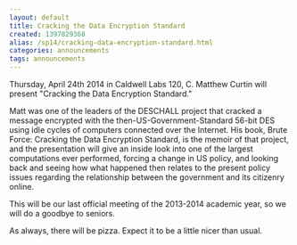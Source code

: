 ```yaml
---
layout: default
title: Cracking the Data Encryption Standard
created: 1397829368
alias: /sp14/cracking-data-encryption-standard.html
categories: announcements
tags: announcements
---
```

Thursday, April 24th 2014 in Caldwell Labs 120, C. Matthew Curtin will present "Cracking the Data Encryption Standard."

Matt was one of the leaders of the DESCHALL project that cracked a message encrypted with the then-US-Government-Standard 56-bit DES using idle cycles of computers connected over the Internet. His book, Brute Force: Cracking the Data Encryption Standard, is the memoir of that project, and the presentation will give an inside look into one of the largest computations ever performed, forcing a change in US policy, and looking back and seeing how what happened then relates to the present policy issues regarding the relationship between the government and its citizenry online.

This will be our last official meeting of the 2013-2014 academic year, so we will do a goodbye to seniors.

As always, there will be pizza. Expect it to be a little nicer than usual.
